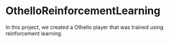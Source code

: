 # OthelloReinforcementLearning

In this project, we created a Othello player that was trained using reinforcement learning.
